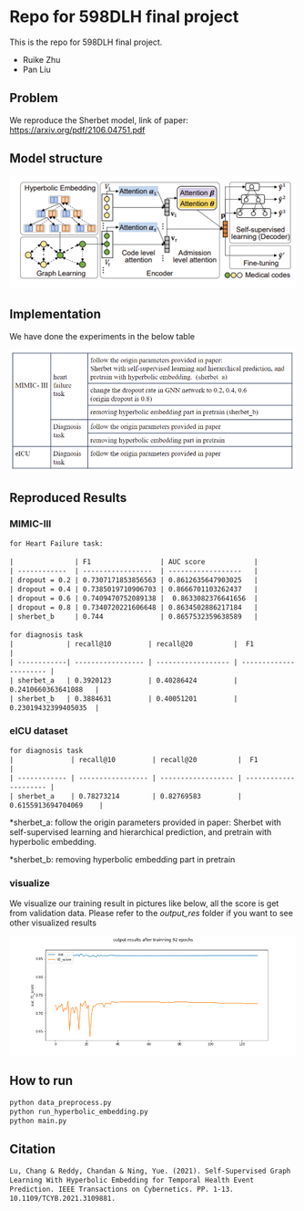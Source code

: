 # Repo for 598DLH final project

This is the repo for 598DLH final project.

- Ruike Zhu
- Pan Liu

## Problem 

We reproduce the Sherbet model, link of paper: https://arxiv.org/pdf/2106.04751.pdf 

## Model structure

![results](https://github.com/poem2018/598dlh/blob/main/pics/model_pic.png)

## Implementation

We have done the experiments in the below table

![results](https://github.com/poem2018/598dlh/blob/main/pics/train_table.png)

## Reproduced Results

### MIMIC-III
    for Heart Failure task:

    |               | F1                 | AUC score            | 
    | ------------  | -----------------  | ------------------   | 
    | dropout = 0.2 | 0.7307171853856563 | 0.8612635647903025   |
    | dropout = 0.4 | 0.7385019710906703 | 0.8666701103262437   |
    | dropout = 0.6 | 0.7409470752089138 |  0.8633082376641656  |
    | dropout = 0.8 | 0.7340720221606648 | 0.8634502886217184   |
    | sherbet_b     | 0.744              | 0.8657532359638589   |

    for diagnosis task
    |             | recall@10         | recall@20          |  F1                    |
    | ------------| ----------------- | ------------------ | ---------------------- |
    | sherbet_a   | 0.3920123         | 0.40286424         |   0.2410660363641088   |
    | sherbet_b   | 0.3884631         | 0.40051201         |   0.23019432399405035  |

### eICU dataset
    for diagnosis task
    |              | recall@10         | recall@20          |  F1                   |
    | ------------ | ----------------- | ------------------ | --------------------- |
    | sherbet_a    | 0.78273214        | 0.82769583         | 0.6155913694704069    |

*sherbet_a: follow the origin parameters provided in paper: Sherbet with self-supervised learning and hierarchical prediction, and pretrain with hyperbolic embedding. 

*sherbet_b: removing hyperbolic embedding part in pretrain


### visualize
We visualize our training result in pictures like below, all the score is get from validation data.
Please refer to the *output_res* folder if you want to see other visualized results

![results](https://github.com/poem2018/598dlh/blob/main/output_res/mimic_hf_self_hi_hy_08.png)

## How to run 
```
python data_preprocess.py
python run_hyperbolic_embedding.py
python main.py
```


## Citation
```
Lu, Chang & Reddy, Chandan & Ning, Yue. (2021). Self-Supervised Graph Learning With Hyperbolic Embedding for Temporal Health Event Prediction. IEEE Transactions on Cybernetics. PP. 1-13. 10.1109/TCYB.2021.3109881. 
```